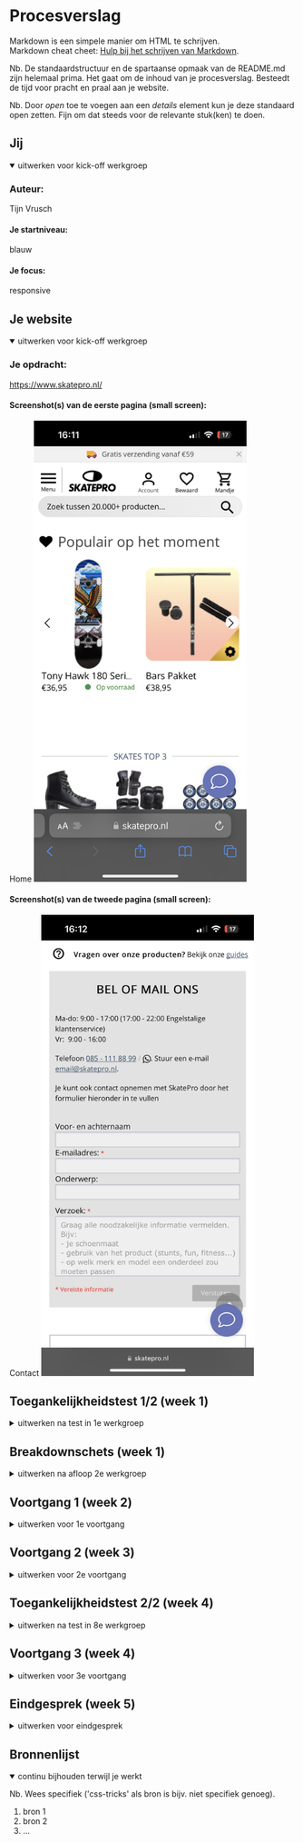 
# Procesverslag
Markdown is een simpele manier om HTML te schrijven.  
Markdown cheat cheet: [Hulp bij het schrijven van Markdown](https://github.com/adam-p/markdown-here/wiki/Markdown-Cheatsheet).

Nb. De standaardstructuur en de spartaanse opmaak van de README.md zijn helemaal prima. Het gaat om de inhoud van je procesverslag. Besteedt de tijd voor pracht en praal aan je website.

Nb. Door *open* toe te voegen aan een *details* element kun je deze standaard open zetten. Fijn om dat steeds voor de relevante stuk(ken) te doen.





## Jij

<details open>
  <summary>uitwerken voor kick-off werkgroep</summary>

  ### Auteur:
  Tijn Vrusch

  #### Je startniveau:
  blauw

  #### Je focus:
  responsive
 
</details>





## Je website

<details open>
  <summary>uitwerken voor kick-off werkgroep</summary>

  ### Je opdracht:
  https://www.skatepro.nl/

  #### Screenshot(s) van de eerste pagina (small screen): 
  Home
  <img src="readme-images/IMG_0557.png" width="375px" alt="homepagina">

  #### Screenshot(s) van de tweede pagina (small screen):
  Contact
  <img src="readme-images/IMG_0558.png" width="375px" alt="contactpagina">
 
</details>



## Toegankelijkheidstest 1/2 (week 1)

<details>
  <summary>uitwerken na test in 1e werkgroep</summary>

  ### Bevindingen
  Lijst met je bevindingen die in de test naar voren kwamen:
  - Met de screen reader moet je (door te tabben) eerst langs alle navigatie- en productcategorieënlinks, voordat je bij de main content (producten) van de homepagina komt.
  - De zoekbalk bovenaan de pagina kan niet geselecteerd/gefocust worden door te navigeren met tab.
  
  #### Screenreader
  Hier korte omschrijving (met indien nodig afbeeldingen)
  - Het duurt extreem lang om door alle links heen te navigeren om bij de (belangrijkste) content te komen.
  Hier een omschrijving van hoe het opgelost kan worden (met indien nodig afbeeldingen)
  - Een content skip link bovenaan de website die ervoor zorgt dat je de onnodige links over kan slaan.
  - Misschien de navigatiebalk niet bovenaan de pagina zetten, ookal is dat voor 'normale' gebruikers niet optimaal, het is een workaround.

  #### Muis en Toetsenbord 
  Hier korte omschrijving (met indien nodig afbeeldingen)
  - Met muis en toetsenbord is de website goed te gebruiken zonder grote problemen.
  - Sommige links (bv die aan de linker navbar) zijn relatief klein in verhouding tot de rest van de website, wat de leesbaarheid een beetje kan beperken.
  Hier een omschrijving van hoe het opgelost kan worden (met indien nodig afbeeldingen)


  #### Motoriek (shocks, elastiekjes)
  Hier korte omschrijving (met indien nodig afbeeldingen)
  - Als iemand bv parkinson's heeft (of in ieder geval 2 trillende armen/handen) kan het erg lastig zijn om de cursor goed te bedienen met de touchpad of een muis. Als de trillingen heel heftig zijn, kan het ook dat gebruik van het toetsenbord problemen geeft als verkeerde toetsaanslagen.
  - Als sommige vingers niet goed te bewegen zijn of meetrillen, kan het ook lastiger zijn om een website op je mobiele telefoon te gebruiken. Zo'n klein scherm met kleine links en buttons. 
  Hier een omschrijving van hoe het opgelost kan worden (met indien nodig afbeeldingen)
  - Knoppen en links groter maken, zodat de x- en y-verschuiving van de trillingen er niet meer voor zorgen dat je naar de knop/link klikt.
  - Mobiele (en misschien ook tablet) website grotere buttons en links geven. 

  #### Visueel (brillen, contrast, kleurenblind, dark/light). 
  Hier korte omschrijving (met indien nodig afbeeldingen)
  Diabetes bril: 
  - Het lijkt wel alsof er allemaal sneeuwvlokjes voor mijn ogen zitten. Het is erg lastig om kleine letters te lezen zonder mijn hoofd mee te bewegen.
  - Het is lastig om het overzicht te houden over de hele website, doordat bijna overal het gezichtsbeeld
  - Ook is het heel lastig om met je ogen grote afstanden af te leggen (helemaal van de linker- naar de rechterkant van de pagina bijvoorbeeld).
  Tunnel vision bril:
  - Je hele gezichtsveld wordt zwart behalve een heel klein puntje in het midden van elk ook. Dit maakt het bijna onmodgelijk om snel dingen te vinden en overzicht te houden op de website. 
  Hier een omschrijving van hoe het opgelost kan worden (met indien nodig afbeeldingen)
  - Zorgen dat tekst groot genoeg is om duidelijk leesbaar te zijn voor mensen met zichtproblemen door diabetes (ook niet te groot, want dan is het lastig te lezen).
  
</details>



## Breakdownschets (week 1)

<details>
  <summary>uitwerken na afloop 2e werkgroep</summary>

  ### de hele pagina: 
  <img src="readme-images/dummy-plaatje.jpg" width="375px" alt="breakdown van de hele pagina">

  ### dynamisch deel (bijv menu): 
  <img src="readme-images/dummy-plaatje.jpg" width="375px" alt="breakdown van een dynamisch deel">

  ### wellicht nog een dynamisch deel (bijv filter): 
  <img src="readme-images/dummy-plaatje.jpg" width="375px" alt="breakdown van nog een dynamisch deel">

</details>





## Voortgang 1 (week 2)

<details>
  <summary>uitwerken voor 1e voortgang</summary>

  ### Stand van zaken
  hier dit ging goed & dit was lastig (neem ook screenshots op van delen van je website en code)


  ### Agenda voor meeting
  samen met je groepje opstellen

  | student 1      | student 2          | student 3    | student 4        |
  | ---            | ---                | ---          | ---              |
  | dit bespreken  | en dit             | en ik dit    | en dan ik dat    |
  | en dat ook nog | dit als er tijd is | nog een punt | dit wil ik zeker |
  | ...            | ...                | ...          | ...              |


  ### Verslag van meeting
  hier na afloop snel de uitkomsten van de meeting vastleggen

  - punt 1
  - punt 2
  - nog een punt
  - ...

</details>





## Voortgang 2 (week 3)

<details>
  <summary>uitwerken voor 2e voortgang</summary>

  ### Stand van zaken
  hier dit ging goed & dit was lastig (neem ook screenshots op van delen van je website en code)


  ### Agenda voor meeting
  samen met je groepje opstellen

  | student 1      | student 2          | student 3    | student 4        |
  | ---            | ---                | ---          | ---              |
  | dit bespreken  | en dit             | en ik dit    | en dan ik dat    |
  | en dat ook nog | dit als er tijd is | nog een punt | dit wil ik zeker |
  | ...            | ...                | ...          | ...              |


  ### Verslag van meeting
  hier na afloop snel de uitkomsten van de meeting vastleggen

  - punt 1
  - punt 2
  - nog een punt
- ...

</details>





## Toegankelijkheidstest 2/2 (week 4)

<details>
  <summary>uitwerken na test in 8e werkgroep</summary>

  ### Bevindingen
  Lijst met je bevindingen die in de test naar voren kwamen (geef ook aan wat er verbeterd is):

  #### Screenreader
  Hier korte omschrijving (met indien nodig afbeeldingen)

  Hier een omschrijving van hoe het opgelost kan worden (met indien nodig afbeeldingen)


  #### Muis en Toetsenbord 
  Hier korte omschrijving (met indien nodig afbeeldingen)

  Hier een omschrijving van hoe het opgelost kan worden (met indien nodig afbeeldingen)


  #### Motoriek (shocks, elastiekjes)
  Hier korte omschrijving (met indien nodig afbeeldingen)

  Hier een omschrijving van hoe het opgelost kan worden (met indien nodig afbeeldingen)


  #### Visueel (brillen, contrast, kleurenblind, dark/light). 
  Hier korte omschrijving (met indien nodig afbeeldingen)

  Hier een omschrijving van hoe het opgelost kan worden (met indien nodig afbeeldingen)

</details>





## Voortgang 3 (week 4)

<details>
  <summary>uitwerken voor 3e voortgang</summary>

  ### Stand van zaken
  hier dit ging goed & dit was lastig (neem ook screenshots op van delen van je website en code)


  ### Agenda voor meeting
  samen met je groepje opstellen

  | student 1      | student 2          | student 3    | student 4        |
  | ---            | ---                | ---          | ---              |
  | dit bespreken  | en dit             | en ik dit    | en dan ik dat    |
  | en dat ook nog | dit als er tijd is | nog een punt | dit wil ik zeker |
  | ...            | ...                | ...          | ...              |


  ### Verslag van meeting
  hier na afloop snel de uitkomsten van de meeting vastleggen

  - punt 1
  - punt 2
  - nog een punt
  - ...

</details>





## Eindgesprek (week 5)

<details>
  <summary>uitwerken voor eindgesprek</summary>

  ### Je uitkomst - karakteristiek screenshots:
  <img src="readme-images/dummy-plaatje.jpg" width="375px" alt="uitomst opdracht 1">


  ### Dit ging goed/Heb ik geleerd: 
  Korte omschrijving met plaatjes

  <img src="readme-images/dummy-plaatje.jpg" width="375px" alt="top">


  ### Dit was lastig/Is niet gelukt:
  Korte omschrijving met plaatjes

  <img src="readme-images/dummy-plaatje.jpg" width="375px" alt="bummer">
</details>





## Bronnenlijst

<details open>
  <summary>continu bijhouden terwijl je werkt</summary>

  Nb. Wees specifiek ('css-tricks' als bron is bijv. niet specifiek genoeg).

  1. bron 1
  2. bron 2
  3. ...

</details>
